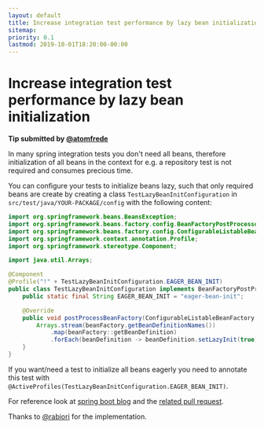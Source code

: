```yaml
---
layout: default
title: Increase integration test performance by lazy bean initialization
sitemap:
priority: 0.1
lastmod: 2019-10-01T18:20:00-00:00
---
```


# Increase integration test performance by lazy bean initialization

__Tip submitted by [@atomfrede](https://github.com/atomfrede)__

In many spring integration tests you don't need all beans, therefore initialization 
of all beans in the context for e.g. a repository test is not required and consumes precious time.

You can configure your tests to initialize beans lazy, such that only required beans are create by creating
a class `TestLazyBeanInitConfiguration` in `src/test/java/YOUR-PACKAGE/config` with the following content:

```java
import org.springframework.beans.BeansException;
import org.springframework.beans.factory.config.BeanFactoryPostProcessor;
import org.springframework.beans.factory.config.ConfigurableListableBeanFactory;
import org.springframework.context.annotation.Profile;
import org.springframework.stereotype.Component;

import java.util.Arrays;

@Component
@Profile("!" + TestLazyBeanInitConfiguration.EAGER_BEAN_INIT)
public class TestLazyBeanInitConfiguration implements BeanFactoryPostProcessor {
    public static final String EAGER_BEAN_INIT = "eager-bean-init";

    @Override
    public void postProcessBeanFactory(ConfigurableListableBeanFactory beanFactory) throws BeansException {
        Arrays.stream(beanFactory.getBeanDefinitionNames())
            .map(beanFactory::getBeanDefinition)
            .forEach(beanDefinition -> beanDefinition.setLazyInit(true));
    }
}
```

If you want/need a test to initialize all beans eagerly you need to annotate this test with `@ActiveProfiles(TestLazyBeanInitConfiguration.EAGER_BEAN_INIT)`.

For reference look at [spring boot blog](https://spring.io/blog/2019/03/14/lazy-initialization-in-spring-boot-2-2) and the
[related pull request](https://github.com/jhipster/generator-jhipster/pull/10241).

Thanks to [@rabiori](https://github.com/rabiori) for the implementation.





